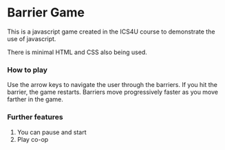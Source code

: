 # Barrier Game

This is a javascript game created in the ICS4U course to demonstrate the use of javascript.

There is minimal HTML and CSS also being used.

### How to play

Use the arrow keys to navigate the user through the barriers. If you hit the barrier, the game restarts. Barriers move progressively faster as you move farther in the game.

### Further features

1. You can pause and start
2. Play co-op
